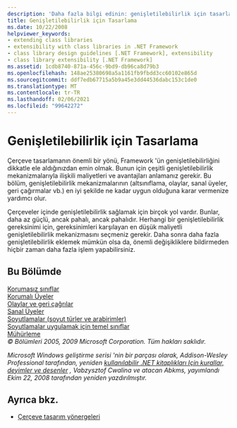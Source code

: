 ```yaml
---
description: 'Daha fazla bilgi edinin: genişletilebilirlik için tasarlama'
title: Genişletilebilirlik için Tasarlama
ms.date: 10/22/2008
helpviewer_keywords:
- extending class libraries
- extensibility with class libraries in .NET Framework
- class library design guidelines [.NET Framework], extensibility
- class library extensibility [.NET Framework]
ms.assetid: 1cdb8740-871a-456c-9bd9-db96ca8d79b3
ms.openlocfilehash: 148ae25380698a5a1161fb9fbdd3cc60102e865d
ms.sourcegitcommit: ddf7edb67715a5b9a45e3dd44536dabc153c1de0
ms.translationtype: MT
ms.contentlocale: tr-TR
ms.lasthandoff: 02/06/2021
ms.locfileid: "99642272"
---
```

# <a name="designing-for-extensibility"></a>Genişletilebilirlik için Tasarlama

Çerçeve tasarlamanın önemli bir yönü, Framework 'ün genişletilebilirliğini dikkatle ele aldığınızdan emin olmak. Bunun için çeşitli genişletilebilirlik mekanizmalarıyla ilişkili maliyetleri ve avantajları anlamanız gerekir. Bu bölüm, genişletilebilirlik mekanizmalarının (altsınıflama, olaylar, sanal üyeler, geri çağırmalar vb.) en iyi şekilde ne kadar uygun olduğuna karar vermenize yardımcı olur.  
  
 Çerçeveler içinde genişletilebilirlik sağlamak için birçok yol vardır. Bunlar, daha az güçlü, ancak pahalı, ancak pahalıdır. Herhangi bir genişletilebilirlik gereksinimi için, gereksinimleri karşılayan en düşük maliyetli genişletilebilirlik mekanizmasını seçmeniz gerekir. Daha sonra daha fazla genişletilebilirlik eklemek mümkün olsa da, önemli değişikliklere bildirmeden hiçbir zaman daha fazla işlem yapabilirsiniz.  
  
## <a name="in-this-section"></a>Bu Bölümde  

 [Korumasız sınıflar](unsealed-classes.md)  
 [Korumalı Üyeler](protected-members.md)  
 [Olaylar ve geri çağrılar](events-and-callbacks.md)  
 [Sanal Üyeler](virtual-members.md)  
 [Soyutlamalar (soyut türler ve arabirimler)](abstractions-abstract-types-and-interfaces.md)  
 [Soyutlamalar uygulamak için temel sınıflar](base-classes-for-implementing-abstractions.md)  
 [Mühürleme](sealing.md)  
 *© Bölümleri 2005, 2009 Microsoft Corporation. Tüm hakları saklıdır.*  
  
 *Microsoft Windows geliştirme serisi 'nin bir parçası olarak, Addison-Wesley Professional tarafından, yeniden [kullanılabilir .NET kitaplıkları Için kurallar, deyimler ve desenler](https://www.informit.com/store/framework-design-guidelines-conventions-idioms-and-9780321545619) , Vabzysztof Cwalina ve atacan Abkms, yayımlandı Ekim 22, 2008 tarafından yeniden yazdırılmıştır.*  
  
## <a name="see-also"></a>Ayrıca bkz.

- [Çerçeve tasarım yönergeleri](index.md)
